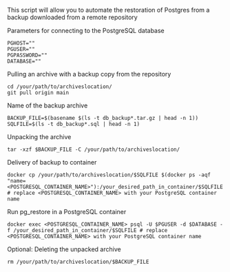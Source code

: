 This script will allow you to automate the restoration of Postgres from a backup downloaded from a remote repository

Parameters for connecting to the PostgreSQL database
```
PGHOST=""
PGUSER=""
PGPASSWORD=""
DATABASE=""
```
Pulling an archive with a backup copy from the repository
```
cd /your/path/to/archiveslocation/
git pull origin main
```
Name of the backup archive
```
BACKUP_FILE=$(basename $(ls -t db_backup*.tar.gz | head -n 1))
SQLFILE=$(ls -t db_backup*.sql | head -n 1)
```
Unpacking the archive
```
tar -xzf $BACKUP_FILE -C /your/path/to/archiveslocation/
```
Delivery of backup to container
```
docker cp /your/path/to/archiveslocation/$SQLFILE $(docker ps -aqf "name=<POSTGRESQL_CONTAINER_NAME>"):/your_desired_path_in_container/$SQLFILE  # replace <POSTGRESQL_CONTAINER_NAME> with your PostgreSQL container name
```
Run pg_restore in a PostgreSQL container
```
docker exec <POSTGRESQL_CONTAINER_NAME> psql -U $PGUSER -d $DATABASE -f /your_desired_path_in_container/$SQLFILE # replace <POSTGRESQL_CONTAINER_NAME> with your PostgreSQL container name
```
Optional: Deleting the unpacked archive
```
rm /your/path/to/archiveslocation/$BACKUP_FILE
```
